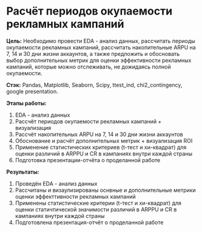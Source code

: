 # Расчёт периодов окупаемости рекламных кампаний

**Цель:** Необходимо провести EDA - анализ данных, рассчитать периоды окупаемости рекламных кампаний, рассчитать накопительные ARPU на 7, 14 и 30 дни жизни аккаунтов,
          а также предложить и обосновать выбор дополнительных метрик для оценки эффективности рекламных кампаний, которые можно отслеживать, не дожидаясь полной окупаемости.

**Стэк:** Pandas, Matplotlib, Seaborn, Scipy, ttest_ind, chi2_contingency, google presentation.

**Этапы работы:**
1) EDA - анализ данных
2) Рассчёт периодов окупаемости рекламных кампаний + визуализация
3) Рассчёт накопительных ARPU на 7, 14 и 30 дни жизни аккаунтов
4) Обоснование и расчёт дополнительных метрик + визуализация ROI
6) Применение статистических критериев (t-тест и хи-квадрат) для оценки различий в ARPPU и CR в кампаниях внутри каждой страны
7) Подготовка презентации-отчёта о проделанной работе

**Результаты:**
1) Проведён EDA - анализ данных
2) Рассчитаны и визаулизированы оснвные и дополнительные метрики оценки эффекттивности рекламных кампаний 
3) Применены статистические критерии (t-тест и хи-квадрат) для оценки статичтической значимости различий в ARPPU и CR в кампаниях внутри каждой страны
4) Подготовлена презентация-отчёт о проделанной работе

